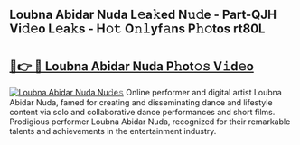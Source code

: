 ## Loubna Abidar Nuda L𝚎a𝚔ed N𝚞𝚍e - Part-QJH Vi𝚍𝚎o L𝚎a𝚔s - H𝚘𝚝 O𝚗𝚕yf𝚊ns P𝚑𝚘tos rt80L

# <h2><a href="http://kfa29do.oniu.top/?m=Loubna+Abidar+Nuda">🔗👉 🔴 Loubna Abidar Nuda P𝚑ot𝚘𝚜 V𝚒d𝚎o</a></h2>

[![Loubna Abidar Nuda Nu𝚍e𝚜](https://i.imgur.com/0qMVB7G.gif)](http://kfa29do.oniu.top/?m=Loubna+Abidar+Nuda)
Online performer and digital artist Loubna Abidar Nuda, famed for creating and disseminating dance and lifestyle content via solo and collaborative dance performances and short films. Prodigious performer Loubna Abidar Nuda, recognized for their remarkable talents and achievements in the entertainment industry.  
